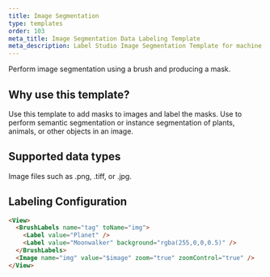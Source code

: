 ```yaml
---
title: Image Segmentation
type: templates
order: 103
meta_title: Image Segmentation Data Labeling Template
meta_description: Label Studio Image Segmentation Template for machine learning and data science data labeling projects.
---
```


Perform image segmentation using a brush and producing a mask.

## Why use this template?

Use this template to add masks to images and label the masks. Use to perform semantic segmentation or instance segmentation of plants, animals, or other objects in an image. 

## Supported data types

Image files such as .png, .tiff, or .jpg. 

## Labeling Configuration  

```html
<View>
  <BrushLabels name="tag" toName="img">
    <Label value="Planet" />
    <Label value="Moonwalker" background="rgba(255,0,0,0.5)" />
  </BrushLabels>
  <Image name="img" value="$image" zoom="true" zoomControl="true" />
</View>
```
